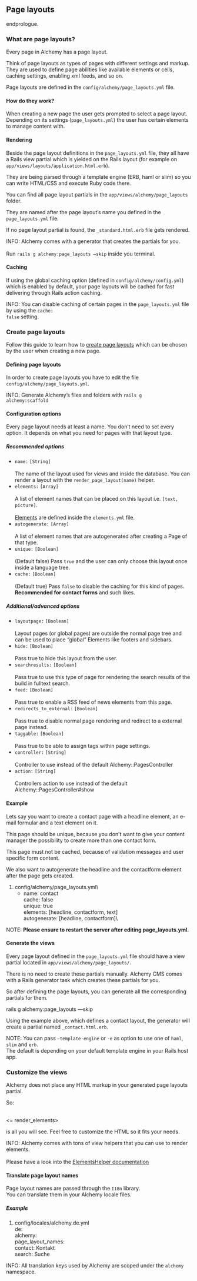 Page layouts
------------

endprologue.

### What are page layouts?

Every page in Alchemy has a page layout.

Think of page layouts as types of pages with different settings and
markup. They are used to define page abilities like available elements
or cells, caching settings, enabling xml feeds, and so on.

Page layouts are defined in the
<code>config/alchemy/page\_layouts.yml</code> file.

#### How do they work?

When creating a new page the user gets prompted to select a page layout.
Depending on its settings (<code>page\_layouts.yml</code>) the user has
certain elements to manage content with.

#### Rendering

Beside the page layout definitions in the <code>page\_layouts.yml</code>
file, they all have a Rails view partial which is yielded on the Rails
layout (for example on
<code>app/views/layouts/application.html.erb</code>).

They are being parsed through a template engine (ERB, haml or slim) so
you can write HTML/CSS and execute Ruby code there.

You can find all page layout partials in the
<code>app/views/alchemy/page\_layouts</code> folder.

They are named after the page layout’s name you defined in the
<code>page\_layouts.yml</code> file.

If no page layout partial is found, the <code>\_standard.html.erb</code>
file gets rendered.

INFO: Alchemy comes with a generator that creates the partials for
you.<br>\
Run <code>rails g alchemy:page\_layouts —skip</code> inside you
terminal.

#### Caching

If using the global caching option (defined in
<code>config/alchemy/config.yml</code>) which is enabled by default,
your page layouts will be cached for fast delivering through Rails
action caching.

INFO: You can disable caching of certain pages in the
<code>page\_layouts.yml</code> file by using the <code>cache:
false</code> setting.

### Create page layouts

Follow this guide to learn how to [create page
layouts](create_page_layouts.html) which can be chosen by the user when
creating a new page.

#### Defining page layouts

In order to create page layouts you have to edit the file
<code>config/alchemy/page\_layouts.yml</code>.

INFO: Generate Alchemy’s files and folders with <code>rails g
alchemy:scaffold</code>

#### Configuration options

Every page layout needs at least a name. You don’t need to set every
option. It depends on what you need for pages with that layout type.

##### Recommended options

-   <code>name:</code> <code>[String]</code><br>\
     The name of the layout used for views and inside the database. You
    can render a layout with the <code>render\_page\_layout(name)</code>
    helper.
-   <code>elements:</code> <code>[Array]</code><br>\
     A list of element names that can be placed on this layout i.e.
    <code>[text, picture]</code>.<br>\
     [Elements](elements.html) are defined inside the
    <code>elements.yml</code> file.
-   <code>autogenerate:</code> <code>[Array]</code><br>\
     A list of element names that are autogenerated after creating a
    Page of that type.
-   <code>unique:</code> <code>[Boolean]</code><br>\
     (Default false) Pass <code>true</code> and the user can only choose
    this layout once inside a language tree.
-   <code>cache:</code> <code>[Boolean]</code><br>\
     (Default true) Pass <code>false</code> to disable the caching for
    this kind of pages. <strong>Recommended for contact forms</strong>
    and such likes.

##### Additional/advanced options

-   <code>layoutpage:</code> <code>[Boolean]</code><br>\
     Layout pages (or global pages) are outside the normal page tree and
    can be used to place “global” Elements like footers and sidebars.
-   <code>hide:</code> <code>[Boolean]</code><br>\
     Pass true to hide this layout from the user.
-   <code>searchresults:</code> <code>[Boolean]</code><br>\
     Pass true to use this type of page for rendering the search results
    of the build in fulltext search.
-   <code>feed:</code> <code>[Boolean]</code><br>\
     Pass true to enable a RSS feed of news elements from this page.
-   <code>redirects\_to\_external:</code> <code>[Boolean]</code><br>\
     Pass true to disable normal page rendering and redirect to a
    external page instead.
-   <code>taggable:</code> <code>[Boolean]</code><br>\
     Pass true to be able to assign tags within page settings.
-   <code>controller:</code> <code>[String]</code><br>\
     Controller to use instead of the default Alchemy::PagesController
-   <code>action:</code> <code>[String]</code><br>\
     Controllers action to use instead of the default
    Alchemy::PagesController\#show

#### Example

Lets say you want to create a contact page with a headline element, an
e-mail formular and a text element on it.

This page should be unique, because you don’t want to give your content
manager the possibility to create more than one contact form.

This page must not be cached, because of validation messages and user
specific form content.

We also want to autogenerate the headline and the contactform element
after the page gets created.

<yaml>

1.  config/alchemy/page\_layouts.yml\
    - name: contact\
     cache: false\
     unique: true\
     elements: [headline, contactform, text]\
     autogenerate: [headline, contactform]\
    </yaml>

NOTE: <b>Please ensure to restart the server after editing
page\_layouts.yml.</b>

#### Generate the views

Every page layout defined in the <code>page\_layouts.yml</code> file
should have a view partial located in
<code>app/views/alchemy/page\_layouts/</code>.

There is no need to create these partials manually. Alchemy CMS comes
with a Rails generator task which creates these partials for you.

So after defining the page layouts, you can generate all the
corresponding partials for them.

<shell>rails g alchemy:page\_layouts —skip</shell>

Using the example above, which defines a contact layout, the generator
will create a partial named <code>\_contact.html.erb</code>.

NOTE: You can pass <code>—template-engine</code> or <code>-e</code> as
option to use one of <code>haml</code>, <code>slim</code> and
<code>erb</code>.\
The default is depending on your default template engine in your Rails
host app.

### Customize the views

Alchemy does not place any HTML markup in your generated page layouts
partial.

So:

<erb>\
\<= render\_elements\>\
</erb>

is all you will see. Feel free to customize the HTML so it fits your
needs.

INFO: Alchemy comes with tons of view helpers that you can use to render
elements.<br>\
Please have a look into the [ElementsHelper
documentation](http://rdoc.info/github/magiclabs/alchemy_cms/Alchemy/ElementsHelper#render_elements-instance_method)

#### Translate page layout names

Page layout names are passed through the <code>I18n</code> library.\
You can translate them in your Alchemy locale files.

##### Example

<yaml>

1.  config/locales/alchemy.de.yml\
    de:\
     alchemy:\
     page\_layout\_names:\
     contact: Kontakt\
     search: Suche\
    </yaml>

INFO: All translation keys used by Alchemy are scoped under the
<code>alchemy</code> namespace.

 
